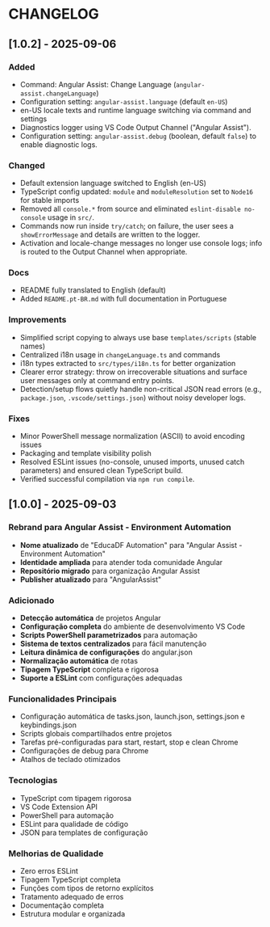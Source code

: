 # CHANGELOG

## [1.0.2] - 2025-09-06

### Added
- Command: Angular Assist: Change Language (`angular-assist.changeLanguage`)
- Configuration setting: `angular-assist.language` (default `en-US`)
- en-US locale texts and runtime language switching via command and settings
- Diagnostics logger using VS Code Output Channel ("Angular Assist").
- Configuration setting: `angular-assist.debug` (boolean, default `false`) to enable diagnostic logs.

### Changed
- Default extension language switched to English (en-US)
- TypeScript config updated: `module` and `moduleResolution` set to `Node16` for stable imports
- Removed all `console.*` from source and eliminated `eslint-disable no-console` usage in `src/`.
- Commands now run inside `try/catch`; on failure, the user sees a `showErrorMessage` and details are written to the logger.
- Activation and locale-change messages no longer use console logs; info is routed to the Output Channel when appropriate.

### Docs
- README fully translated to English (default)
- Added `README.pt-BR.md` with full documentation in Portuguese

### Improvements
- Simplified script copying to always use base `templates/scripts` (stable names)
- Centralized i18n usage in `changeLanguage.ts` and commands
- i18n types extracted to `src/types/i18n.ts` for better organization
- Clearer error strategy: throw on irrecoverable situations and surface user messages only at command entry points.
- Detection/setup flows quietly handle non-critical JSON read errors (e.g., `package.json`, `.vscode/settings.json`) without noisy developer logs.

### Fixes
- Minor PowerShell message normalization (ASCII) to avoid encoding issues
- Packaging and template visibility polish
- Resolved ESLint issues (no-console, unused imports, unused catch parameters) and ensured clean TypeScript build.
- Verified successful compilation via `npm run compile`.

## [1.0.0] - 2025-09-03

### Rebrand para Angular Assist - Environment Automation
- **Nome atualizado** de "EducaDF Automation" para "Angular Assist - Environment Automation"
- **Identidade ampliada** para atender toda comunidade Angular
- **Repositório migrado** para organização Angular Assist
- **Publisher atualizado** para "AngularAssist"

### Adicionado
- **Detecção automática** de projetos Angular
- **Configuração completa** do ambiente de desenvolvimento VS Code
- **Scripts PowerShell parametrizados** para automação
- **Sistema de textos centralizados** para fácil manutenção
- **Leitura dinâmica de configurações** do angular.json
- **Normalização automática** de rotas
- **Tipagem TypeScript** completa e rigorosa
- **Suporte a ESLint** com configurações adequadas

### Funcionalidades Principais
- Configuração automática de tasks.json, launch.json, settings.json e keybindings.json
- Scripts globais compartilhados entre projetos
- Tarefas pré-configuradas para start, restart, stop e clean Chrome
- Configurações de debug para Chrome
- Atalhos de teclado otimizados

### Tecnologias
- TypeScript com tipagem rigorosa
- VS Code Extension API
- PowerShell para automação
- ESLint para qualidade de código
- JSON para templates de configuração

### Melhorias de Qualidade
- Zero erros ESLint
- Tipagem TypeScript completa
- Funções com tipos de retorno explícitos
- Tratamento adequado de erros
- Documentação completa
- Estrutura modular e organizada
